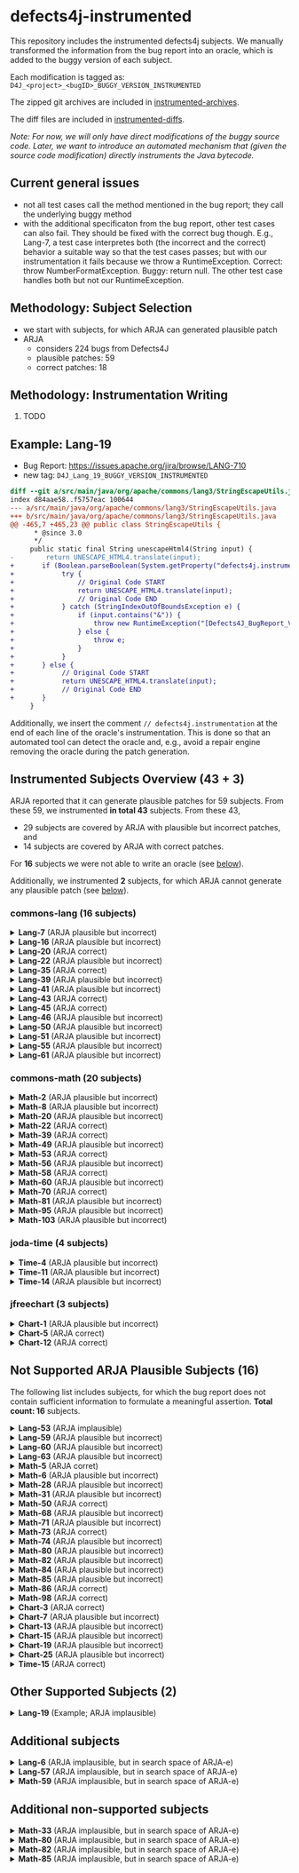 # defects4j-instrumented

This repository includes the instrumented defects4j subjects. We manually transformed the information from the bug report into an oracle, which is added to the buggy version of each subject.

Each modification is tagged as: `D4J_<project>_<bugID>_BUGGY_VERSION_INSTRUMENTED`

The zipped git archives are included in [instrumented-archives](./instrumented-archives).

The diff files are included in [instrumented-diffs](./instrumented-diffs).

*Note: For now, we will only have direct modifications of the buggy source code. Later, we want to introduce an automated mechanism that (given the source code modification) directly instruments the Java bytecode.*

## Current general issues

* not all test cases call the method mentioned in the bug report; they call the underlying buggy method
* with the additional specificaton from the bug report, other test cases can also fail. They should be fixed with the correct bug though. E.g., Lang-7, a test case interpretes both (the incorrect and the correct) behavior a suitable way so that the test cases passes; but with our instrumentation it fails because we throw a RuntimeException. Correct: throw NumberFormatException. Buggy: return null. The other test case handles both but not our RuntimeException.

## Methodology: Subject Selection

* we start with subjects, for which ARJA can generated plausible patch
* ARJA
	* considers 224 bugs from Defects4J
	* plausible patches: 59
	* correct patches: 18

## Methodology: Instrumentation Writing

1. TODO

## Example: Lang-19

* Bug Report: https://issues.apache.org/jira/browse/LANG-710
* new tag: `D4J_Lang_19_BUGGY_VERSION_INSTRUMENTED`

```diff
diff --git a/src/main/java/org/apache/commons/lang3/StringEscapeUtils.java b/src/main/java/org/apache/commons/lang3/StringEscapeUtils.java
index d84aae58..f5757eac 100644
--- a/src/main/java/org/apache/commons/lang3/StringEscapeUtils.java
+++ b/src/main/java/org/apache/commons/lang3/StringEscapeUtils.java
@@ -465,7 +465,23 @@ public class StringEscapeUtils {
      * @since 3.0
      */
     public static final String unescapeHtml4(String input) {
-        return UNESCAPE_HTML4.translate(input);
+       if (Boolean.parseBoolean(System.getProperty("defects4j.instrumentation.enabled"))) {
+            try {
+                // Original Code START
+                return UNESCAPE_HTML4.translate(input);
+                // Original Code END
+            } catch (StringIndexOutOfBoundsException e) {
+                if (input.contains("&")) {
+                    throw new RuntimeException("[Defects4J_BugReport_Violation]");
+                } else {
+                    throw e;
+                }
+            }
+       } else {
+            // Original Code START
+            return UNESCAPE_HTML4.translate(input);
+            // Original Code END
+       }
     }
```

Additionally, we insert the comment `// defects4j.instrumentation` at the end of each line of the oracle's instrumentation. This is done so that an automated tool can detect the oracle and, e.g., avoid a repair engine removing the oracle during the patch generation.

## Instrumented Subjects Overview (43 + 3)

ARJA reported that it can generate plausible patches for 59 subjects. From these 59, we instrumented **in total 43** subjects. From these 43,

* 29 subjects are covered by ARJA with plausible but incorrect patches, and
* 14 subjects are covered by ARJA with correct patches.

For **16** subjects we were not able to write an oracle (see [below](#not-supported-arja-plausible-subjects-17)).

Additionally, we instrumented **2** subjects, for which ARJA cannot generate any plausible patch (see [below](#other-supported-subjects-2)).



### commons-lang (16 subjects)

<details>
<summary><b>Lang-7</b> (ARJA plausible but incorrect)</summary>

* Bug Report: https://issues.apache.org/jira/browse/LANG-822
* new tag: `D4J_Lang_7_BUGGY_VERSION_INSTRUMENTED`
* [lang_7.zip](./instrumented-archives/lang_7.zip), [lang_7.diff](./instrumented-diffs/lang_7.diff)

</details>

<details>
<summary><b>Lang-16</b> (ARJA plausible but incorrect)</summary>

* Bug Report: https://issues.apache.org/jira/browse/LANG-746
* new tag: `D4J_Lang_16_BUGGY_VERSION_INSTRUMENTED`
* [lang_16.zip](./instrumented-archives/lang_16.zip), [lang_16.diff](./instrumented-diffs/lang_16.diff)

</details>

<details>
<summary><b>Lang-20</b> (ARJA correct)</summary>

* Bug Report: https://issues.apache.org/jira/browse/LANG-703
* new tag: `D4J_Lang_20_BUGGY_VERSION_INSTRUMENTED`
* [lang_20.zip](./instrumented-archives/lang_20.zip), [lang_20.diff](./instrumented-diffs/lang_20.diff)

</details>

<details>
<summary><b>Lang-22</b> (ARJA plausible but incorrect)</summary>

* Bug Report: https://issues.apache.org/jira/browse/LANG-662
* new tag: `D4J_Lang_22_BUGGY_VERSION_INSTRUMENTED`
* [lang_22.zip](./instrumented-archives/lang_22.zip), [lang_22.diff](./instrumented-diffs/lang_22.diff)

</details>

<details>
<summary><b>Lang-35</b> (ARJA correct)</summary>

* Bug Report: https://issues.apache.org/jira/browse/LANG-571
* new tag: `D4J_Lang_35_BUGGY_VERSION_INSTRUMENTED`
* [lang_35.zip](./instrumented-archives/lang_35.zip), [lang_35.diff](./instrumented-diffs/lang_35.diff)

</details>

<details>
<summary><b>Lang-39</b> (ARJA plausible but incorrect)</summary>

* Bug Report: https://issues.apache.org/jira/browse/LANG-552
* new tag: `D4J_Lang_39_BUGGY_VERSION_INSTRUMENTED`
* [lang_39.zip](./instrumented-archives/lang_39.zip), [lang_39.diff](./instrumented-diffs/lang_39.diff)

</details>

<details>
<summary><b>Lang-41</b> (ARJA plausible but incorrect)</summary>

* Bug Report: https://issues.apache.org/jira/browse/LANG-535
* new tag: `D4J_Lang_41_BUGGY_VERSION_INSTRUMENTED`
* [lang_41.zip](./instrumented-archives/lang_41.zip), [lang_41.diff](./instrumented-diffs/lang_41.diff)

</details>

<details>
<summary><b>Lang-43</b> (ARJA correct)</summary>

* Bug Report: https://issues.apache.org/jira/browse/LANG-477
* new tag: `D4J_Lang_43_BUGGY_VERSION_INSTRUMENTED`
* [lang_43.zip](./instrumented-archives/lang_43.zip), [lang_43.diff](./instrumented-diffs/lang_43.diff)

</details>

<details>
<summary><b>Lang-45</b> (ARJA correct)</summary>

* Bug Report: https://issues.apache.org/jira/browse/LANG-419
* new tag: `D4J_Lang_45_BUGGY_VERSION_INSTRUMENTED`
* [lang_45.zip](./instrumented-archives/lang_45.zip), [lang_45.diff](./instrumented-diffs/lang_45.diff)

</details>

<details>
<summary><b>Lang-46</b> (ARJA plausible but incorrect)</summary>

* Bug Report: https://issues.apache.org/jira/browse/LANG-421
* new tag: `D4J_Lang_46_BUGGY_VERSION_INSTRUMENTED`
* [lang_46.zip](./instrumented-archives/lang_46.zip), [lang_46.diff](./instrumented-diffs/lang_46.diff)

</details>

<details>
<summary><b>Lang-50</b> (ARJA plausible but incorrect)</summary>

* Bug Report: https://issues.apache.org/jira/browse/LANG-368
* new tag: `D4J_Lang_50_BUGGY_VERSION_INSTRUMENTED`
* [lang_50.zip](./instrumented-archives/lang_50.zip), [lang_50.diff](./instrumented-diffs/lang_50.diff)

</details>

<details>
<summary><b>Lang-51</b> (ARJA plausible but incorrect)</summary>

* Bug Report: https://issues.apache.org/jira/browse/LANG-365
* new tag: `D4J_Lang_51_BUGGY_VERSION_INSTRUMENTED`
* [lang_51.zip](./instrumented-archives/lang_51.zip), [lang_51.diff](./instrumented-diffs/lang_51.diff)

</details>

<details>
<summary><b>Lang-55</b> (ARJA plausible but incorrect)</summary>

* Bug Report: https://issues.apache.org/jira/browse/LANG-315
* new tag: `D4J_Lang_55_BUGGY_VERSION_INSTRUMENTED`
* [lang_55.zip](./instrumented-archives/lang_55.zip), [lang_55.diff](./instrumented-diffs/lang_55.diff)

</details>

<details>
<summary><b>Lang-61</b> (ARJA plausible but incorrect)</summary>

* Bug Report: https://issues.apache.org/jira/browse/LANG-294
* new tag: `D4J_Lang_61_BUGGY_VERSION_INSTRUMENTED`
* [lang_61.zip](./instrumented-archives/lang_61.zip), [lang_61.diff](./instrumented-diffs/lang_61.diff)

</details>


### commons-math (20 subjects)

<details>
<summary><b>Math-2</b> (ARJA plausible but incorrect)</summary>

* Bug Report: https://issues.apache.org/jira/browse/MATH-1021
* new tag: `D4J_Math_2_BUGGY_VERSION_INSTRUMENTED`
* [math_2.zip](./instrumented-archives/math_2.zip), [math_2.diff](./instrumented-diffs/math_2.diff)

</details>

<details>
<summary><b>Math-8</b> (ARJA plausible but incorrect)</summary>

* Bug Report: https://issues.apache.org/jira/browse/MATH-942
* new tag: `D4J_Math_8_BUGGY_VERSION_INSTRUMENTED`
* [math_8.zip](./instrumented-archives/math_8.zip), [math_8.diff](./instrumented-diffs/math_8.diff)

</details>

<details>
<summary><b>Math-20</b> (ARJA plausible but incorrect)</summary>

* Bug Report: https://issues.apache.org/jira/browse/MATH-864
* new tag: `D4J_Math_20_BUGGY_VERSION_INSTRUMENTED`
* [math_20.zip](./instrumented-archives/math_20.zip), [math_20.diff](./instrumented-diffs/math_20.diff)

</details>

<details>
<summary><b>Math-22</b> (ARJA correct)</summary>

* Bug Report: https://issues.apache.org/jira/browse/MATH-859
* new tag: `D4J_Math_22_BUGGY_VERSION_INSTRUMENTED`
* [math_22.zip](./instrumented-archives/math_22.zip), [math_22.diff](./instrumented-diffs/math_22.diff)

</details>

<details>
<summary><b>Math-39</b> (ARJA correct)</summary>

* Bug Report: https://issues.apache.org/jira/browse/MATH-727
* new tag: `D4J_Math_39_BUGGY_VERSION_INSTRUMENTED`
* [math_39.zip](./instrumented-archives/math_39.zip), [math_39.diff](./instrumented-diffs/math_39.diff)

</details>

<details>
<summary><b>Math-49</b> (ARJA plausible but incorrect)</summary>

* Bug Report: https://issues.apache.org/jira/browse/MATH-645
* new tag: `D4J_Math_49_BUGGY_VERSION_INSTRUMENTED`
* [math_49.zip](./instrumented-archives/math_49.zip), [math_49.diff](./instrumented-diffs/math_49.diff)

</details>

<details>
<summary><b>Math-53</b> (ARJA correct)</summary>

* Bug Report: https://issues.apache.org/jira/browse/MATH-618
* new tag: `D4J_Math_53_BUGGY_VERSION_INSTRUMENTED`
* [math_53.zip](./instrumented-archives/math_53.zip), [math_53.diff](./instrumented-diffs/math_53.diff)

</details>

<details>
<summary><b>Math-56</b> (ARJA plausible but incorrect)</summary>

* Bug Report: https://issues.apache.org/jira/browse/MATH-552
* new tag: `D4J_Math_56_BUGGY_VERSION_INSTRUMENTED`
* [math_56.zip](./instrumented-archives/math_56.zip), [math_56.diff](./instrumented-diffs/math_56.diff)

</details>

<details>
<summary><b>Math-58</b> (ARJA correct)</summary>

* Bug Report: https://issues.apache.org/jira/browse/MATH-519
* new tag: `D4J_Math_58_BUGGY_VERSION_INSTRUMENTED`
* [math_58.zip](./instrumented-archives/math_58.zip), [math_58.diff](./instrumented-diffs/math_58.diff)

</details>

<details>
<summary><b>Math-60</b> (ARJA plausible but incorrect)</summary>

* Bug Report: https://issues.apache.org/jira/browse/MATH-414
* new tag: `D4J_Math_60_BUGGY_VERSION_INSTRUMENTED`
* [math_60.zip](./instrumented-archives/math_60.zip), [math_60.diff](./instrumented-diffs/math_60.diff)

</details>

<details>
<summary><b>Math-70</b> (ARJA correct)</summary>

* Bug Report: https://issues.apache.org/jira/browse/MATH-369
* new tag: `D4J_Math_70_BUGGY_VERSION_INSTRUMENTED`
* [math_70.zip](./instrumented-archives/math_70.zip), [math_70.diff](./instrumented-diffs/math_70.diff)

</details>

<details>
<summary><b>Math-81</b> (ARJA plausible but incorrect)</summary>

* Bug Report: https://issues.apache.org/jira/browse/MATH-308
* new tag: `D4J_Math_81_BUGGY_VERSION_INSTRUMENTED`
* [math_81.zip](./instrumented-archives/math_81.zip), [math_81.diff](./instrumented-diffs/math_81.diff)

→ only one failing test case; a similar one has already been added to the test suite in Defects4J
</details>

<details>
<summary><b>Math-95</b> (ARJA plausible but incorrect)</summary>

* Bug Report: https://issues.apache.org/jira/browse/MATH-227
* new tag: `D4J_Math_95_BUGGY_VERSION_INSTRUMENTED`
* [math_95.zip](./instrumented-archives/math_95.zip), [math_95.diff](./instrumented-diffs/math_95.diff)

</details>

<details>
<summary><b>Math-103</b> (ARJA plausible but incorrect)</summary>

* Bug Report: https://issues.apache.org/jira/browse/MATH-167
* new tag: `D4J_Math_103_BUGGY_VERSION_INSTRUMENTED`
* [math_103.zip](./instrumented-archives/math_103.zip), [math_103.diff](./instrumented-diffs/math_103.diff)

</details>


### joda-time (4 subjects)

<details>
<summary><b>Time-4</b> (ARJA plausible but incorrect)</summary>

* Bug Report: https://github.com/JodaOrg/joda-time/issues/88
* new tag: `D4J_Time_4_BUGGY_VERSION_INSTRUMENTED`
* [time_4.zip](./instrumented-archives/time_4.zip), [time_4.diff](./instrumented-diffs/time_4.diff)

</details>

<details>
<summary><b>Time-11</b> (ARJA plausible but incorrect)</summary>

* Bug Report: https://github.com/JodaOrg/joda-time/issues/18
* new tag: `D4J_Time_11_BUGGY_VERSION_INSTRUMENTED`
* [time_11.zip](./instrumented-archives/time_11.zip), [time_11.diff](./instrumented-diffs/time_11.diff)

</details>

<details>
<summary><b>Time-14</b> (ARJA plausible but incorrect)</summary>

* Bug Report: https://sourceforge.net/p/joda-time/bugs/151
* new tag: `D4J_Time_14_BUGGY_VERSION_INSTRUMENTED`
* [time_14.zip](./instrumented-archives/time_14.zip), [time_14.diff](./instrumented-diffs/time_14.diff)

</details>


### jfreechart (3 subjects)

<details>
<summary><b>Chart-1</b> (ARJA plausible but incorrect)</summary>

* Bug Report: https://sourceforge.net/p/jfreechart/bugs/983
* new tag: `D4J_Chart_1_BUGGY_VERSION_INSTRUMENTED`
* [chart_1.zip](./instrumented-archives/chart_1.zip), [chart_1.diff](./instrumented-diffs/chart_1.diff)

</details>

<details>
<summary><b>Chart-5</b> (ARJA correct)</summary>

* Bug Report: https://sourceforge.net/p/jfreechart/bugs/862
* new tag: `D4J_Chart_5_BUGGY_VERSION_INSTRUMENTED`
* [chart_5.zip](./instrumented-archives/chart_5.zip), [chart_5.diff](./instrumented-diffs/chart_5.diff)

</details>

<details>
<summary><b>Chart-12</b> (ARJA correct)</summary>

* Bug Report: https://sourceforge.net/p/jfreechart/patches/213
* new tag: `D4J_Chart_12_BUGGY_VERSION_INSTRUMENTED`
* [chart_12.zip](./instrumented-archives/chart_12.zip), [chart_12.diff](./instrumented-diffs/chart_12.diff)

</details>


## Not Supported ARJA Plausible Subjects (16)

The following list includes subjects, for which the bug report does not contain sufficient information to formulate a meaningful assertion. **Total count: 16** subjects.

<details>
<summary><b>Lang-53</b> (ARJA implausible)</summary>

* Bug Report: https://issues.apache.org/jira/browse/LANG-346

→ only one failing test case, which is already added to the test suite in Defects4J

</details>

<details>
<summary><b>Lang-59</b> (ARJA plausible but incorrect)</summary>

* Bug Report: https://issues.apache.org/jira/browse/LANG-299

→ no easy assertion can be written to not cause false positives. In particular, if `size + width` overflows,
  an `ArrayIndexOutOfBoundsException` will be thrown.

</details>


<details>
<summary><b>Lang-60</b> (ARJA plausible but incorrect)</summary>

* Bug Report: https://issues.apache.org/jira/browse/LANG-295

> While fixing ~~[LANG-294](https://issues.apache.org/jira/browse/LANG-294)~~ I noticed that there are two other places in StrBuilder that reference thisBuf.length and unless I'm mistaken they shouldn't.
> 

→ unclear how to formulate an assertion because the reporter just reports that some code needs change without any problem description

</details>

<details>
<summary><b>Lang-63</b> (ARJA plausible but incorrect)</summary>

* Bug Report: https://issues.apache.org/jira/browse/LANG-281

→ only one failing test case, which is already added to the test suite in Defects4J

</details>

<details>
<summary><b>Math-5</b> (ARJA corret)</summary>

* Bug Report: https://issues.apache.org/jira/browse/MATH-934

→ only one failing test case, which is already added to the test suite in Defects4J

</details>

<details>
<summary><b>Math-6</b> (ARJA plausible but incorrect)</summary>

* Bug Report: https://issues.apache.org/jira/browse/MATH-949

> "The method LevenbergMarquardtOptimizer.getIterations() does not report the correct number of iterations; It always returns 0. A quick look at the code shows that only SimplexOptimizer calls BaseOptimizer.incrementEvaluationsCount()
> 
> I've put a test case below. Notice how the evaluations count is correctly incremented, but the iterations count is not."

The bug report says that the method always returns zero but does not say when it is correct and when it is incorrect. It provides a test case; however, this one is already included in the defects4j test suite.

</details>

<details>
<summary><b>Math-28</b> (ARJA plausible but incorrect)</summary>

* Bug Report: https://issues.apache.org/jira/browse/MATH-828

> SimplexSolver throws UnboundedSolutionException when trying to solve minimization linear programming problem. The number of exception thrown depends on the number of variables.

The bug report says that the `SimplexSolver` throws an `UnboundedSolutionException,` but it remains unclear when it is expected and when unexpected. So we might not be able to write a general oracle. Also the test throws a different exception: `MaxCountExceededException`. Both extend the `MathIllegalStateException`, which is expected *“if no solution fulfilling the constraints can be found in the allowed number of iterations”*.

</details>

<details>
<summary><b>Math-31</b> (ARJA plausible but incorrect)</summary>

* Bug Report: https://issues.apache.org/jira/browse/MATH-718

→ Not enough information for an assertion.

</details>

<details>
<summary><b>Math-50</b> (ARJA correct)</summary>

* Bug Report: https://issues.apache.org/jira/browse/MATH-631
* new tag: `D4J_Math_50_BUGGY_VERSION_INSTRUMENTED`
* [math_50.zip](./instrumented-archives/math_50.zip), [math_50.diff](./instrumented-diffs/math_50.diff)

→ only one failing test case; a similar one has already been added to the test suite in Defects4J
</details>

<details>
<summary><b>Math-68</b> (ARJA plausible but incorrect)</summary>

* Bug Report: https://issues.apache.org/jira/browse/MATH-362

> LevenbergMarquardtOptimizer ignores the VectorialConvergenceChecker parameter passed to it. This makes it hard to specify custom stopping criteria for the optimizer.

→ The bug report does not provide enough information for an assertion.

</details>

<details>
<summary><b>Math-71</b> (ARJA plausible but incorrect)</summary>

* Bug Report: https://issues.apache.org/jira/browse/MATH-358

→ only one failing test case, which has already been added to the test suite in Defects4J

</details>

<details>
<summary><b>Math-73</b> (ARJA correct)</summary>

* Bug Report: https://issues.apache.org/jira/browse/MATH-343

→ The bug report does not provide enough information for a assertion **that is consistent with the developer patch**.

</details>

<details>
<summary><b>Math-74</b> (ARJA plausible but incorrect)</summary>

* Bug Report: https://issues.apache.org/jira/browse/MATH-338

→ The bug report does not provide enough information for an assertion **that is consistent with the developer patch**.

</details>

<details>
<summary><b>Math-80</b> (ARJA plausible but incorrect)</summary>

* Bug Report: https://issues.apache.org/jira/browse/MATH-318

> Some results computed by EigenDecompositionImpl are wrong. The following case computed by Fortran Lapack fails with version 2.0

→ only one failing test case, which is already added to the test suite in Defects4J

</details>

<details>
<summary><b>Math-82</b> (ARJA plausible but incorrect)</summary>

* Bug Report: https://issues.apache.org/jira/browse/MATH-288

→ only one failing test case, which is already added to the test suite in Defects4J

</details>

<details>
<summary><b>Math-84</b> (ARJA plausible but incorrect)</summary>

* Bug Report: https://issues.apache.org/jira/browse/MATH-283

> MultiDirectional.iterateSimplex loops forever if the starting point is the correct solution.
> 

However, we cannot check for this. The class allows to set a maximum number of iterations, as done in the provided test case:

```java
multiDirectional.setMaxIterations(100);
multiDirectional.setMaxEvaluations(1000);
```

The provided test throws: `org.apache.commons.math.optimization.OptimizationException: org.apache.commons.math.MaxIterationsExceededException: Maximal number of iterations (100) exceeded`. However, but generally, this does not have to be a bug…

</details>

<details>
<summary><b>Math-85</b> (ARJA plausible but incorrect)</summary>

* Bug Report: https://issues.apache.org/jira/browse/MATH-280

The provided test case throws an `ConvergenceException`, which is generally not a bug. Without more information, we cannot formulate a general oracle. Looking at the developer-provided patch it gets clear that a `ConvergenceException` is not acceptable if `fa` or `fb` are `0`, but this information is **not** included in the report.

</details>

<details>
<summary><b>Math-86</b> (ARJA correct)</summary>

* Bug Report: https://issues.apache.org/jira/browse/MATH-274

> And it should throw an exception but it does not. I tested the matrix in R and R's cholesky decomposition method returns that the matrix is not symmetric positive definite.
> 

Condition for a check is not known; in fact this check is wrong in the current implementation and needs repair.

</details>

<details>
<summary><b>Math-98</b> (ARJA correct)</summary>

* Bug Report: https://issues.apache.org/jira/browse/MATH-209

Not enough information is provided to write an assertion without causing false positives.

</details>

<details>
<summary><b>Chart-3</b> (ARJA correct)</summary>

* Bug Report: UNKNOWN

</details>

<details>
<summary><b>Chart-7</b> (ARJA plausible but incorrect)</summary>

* Bug Report: UNKNOWN

</details>

<details>
<summary><b>Chart-13</b> (ARJA plausible but incorrect)</summary>

* Bug Report: UNKNOWN

</details>

<details>
<summary><b>Chart-15</b> (ARJA plausible but incorrect)</summary>

* Bug Report: UNKNOWN

</details>

<details>
<summary><b>Chart-19</b> (ARJA plausible but incorrect)</summary>

* Bug Report: UNKNOWN

</details>

<details>
<summary><b>Chart-25</b> (ARJA plausible but incorrect)</summary>

* Bug Report: UNKNOWN

</details>

<details>
<summary><b>Time-15</b> (ARJA correct)</summary>

* Bug Report: https://sourceforge.net/p/joda-time/bugs/147

→ only one failing test case, which is already added to the test suite in Defects4J

</details>


## Other Supported Subjects (2)

<details>
<summary><b>Lang-19</b> (Example; ARJA implausible)</summary>

* Bug Report: https://issues.apache.org/jira/browse/LANG-710
* new tag: `D4J_Lang_19_BUGGY_VERSION_INSTRUMENTED`
* [lang_19.zip](./instrumented-archives/lang_19.zip), [lang_19.diff](./instrumented-diffs/lang_19.diff)

</details>

## Additional subjects

<details>
<summary><b>Lang-6</b> (ARJA implausible, but in search space of ARJA-e)</summary>

* Bug Report: https://issues.apache.org/jira/browse/LANG-857
* new tag: `D4J_Lang_6_BUGGY_VERSION_INSTRUMENTED`
* [lang_6.zip](./instrumented-archives/lang_6.zip), [lang_6.diff](./instrumented-diffs/lang_6.diff)

</details>

<details>
<summary><b>Lang-57</b> (ARJA implausible, but in search space of ARJA-e)</summary>

* Bug Report: https://issues.apache.org/jira/browse/LANG-304
* new tag: `D4J_Lang_57_BUGGY_VERSION_INSTRUMENTED`
* [lang_57.zip](./instrumented-archives/lang_57.zip), [lang_57.diff](./instrumented-diffs/lang_57.diff)

</details>

<details>
<summary><b>Math-59</b> (ARJA implausible, but in search space of ARJA-e)</summary>

* Bug Report: https://issues.apache.org/jira/browse/MATH-482
* new tag: `D4J_Math_59_BUGGY_VERSION_INSTRUMENTED`
* [math_59.zip](./instrumented-archives/math_59.zip), [math_59.diff](./instrumented-diffs/math_59.diff)

</details>


## Additional non-supported subjects

<details>
<summary><b>Math-33</b> (ARJA implausible, but in search space of ARJA-e)</summary>

* Bug Report: https://issues.apache.org/jira/browse/MATH-781

> Methode SimplexSolver.optimeze(...) gives bad results with commons-math3-3.0
> in a simple test problem. It works well in commons-math-2.2.

→ Bug report does not mention specifics. It only compares with a previous version that also does allow the setup of a simple check based on metamorphic relations because the previous version is not available within this codebase.
</details>

<details>
<summary><b>Math-80</b> (ARJA implausible, but in search space of ARJA-e)</summary>

* Bug Report: https://issues.apache.org/jira/browse/MATH-318

→ the user reports wrong results for the EigenDecompositionImpl but there is no general condition to check. The report mentions the fortran library LAPACK version 3.2.1 which could generally serve as reference implementation, but this would go beyond a simple instrumentation.
</details>

<details>
<summary><b>Math-82</b> (ARJA implausible, but in search space of ARJA-e)</summary>

* Bug Report: https://issues.apache.org/jira/browse/MATH-288

> SimplexSolver didn't find the optimal solution.

→ Bug report explains a case where the solver does not find the optimal solution. However, there are no constraints or conditions that could be checked in our general oracle beyond the concrete test case.
</details>

<details>
<summary><b>Math-85</b> (ARJA implausible, but in search space of ARJA-e)</summary>

* Bug Report: https://issues.apache.org/jira/browse/MATH-280

> … gives the exception below. It should return (approx) 2.0000…
> 

→ the bug report illustrates multiple examples, for which the NormalDistributionImpl.inverseCumulativeProbability(..) results in a `MathException`. However, the `MathException` is also sometimes expected, as the methods signature actually has the corresponding throw declaration. To define an oracle, we would need to know when it is expected or when it is not expected. But the report does not include this information.
</details>

